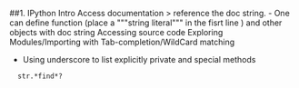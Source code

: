 ##1. IPython Intro
  Access documentation > reference the doc string.
	- One can define function (place a """string literal""" in the fisrt line ) and other objects with doc string
  Accessing source code
  Exploring Modules/Importing with Tab-completion/WildCard matching
  - Using underscore to list explicitly private and special methods
  ```
    str.*find*?
  ```
